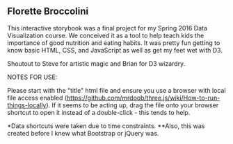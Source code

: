 ## Florette Broccolini

This interactive storybook was a final project for my Spring 2016 Data Visualization course.  We conceived it as a tool to help teach kids the importance of good nutrition and eating habits.  It was pretty fun getting to know basic HTML, CSS, and JavaScript as well as get my feet wet with D3.

Shoutout to Steve for artistic magic and Brian for D3 wizardry.

NOTES FOR USE:

Please start with the "title" html file and ensure you use a browser with local file access enabled (https://github.com/mrdoob/three.js/wiki/How-to-run-things-locally).
If it seems to be acting up, drag the file onto your browser shortcut to open it instead of a double-click - this tends to help.

*Data shortcuts were taken due to time constraints.
**Also, this was created before I knew what Bootstrap or jQuery was.